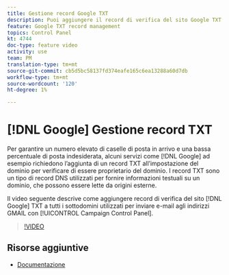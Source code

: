 ```yaml
---
title: Gestione record Google TXT
description: Puoi aggiungere il record di verifica del sito Google TXT a tutti i tuoi sottodomini utilizzati per inviare e-mail agli indirizzi GMAIL tramite il Pannello di controllo della campagna.
feature: Google TXT record management
topics: Control Panel
kt: 4744
doc-type: feature video
activity: use
team: PM
translation-type: tm+mt
source-git-commit: cb5d5bc58137fd374eafe165c6ea13288a60d7db
workflow-type: tm+mt
source-wordcount: '120'
ht-degree: 1%

---
```



# [!DNL Google] Gestione record TXT

Per garantire un numero elevato di caselle di posta in arrivo e una bassa percentuale di posta indesiderata, alcuni servizi come [!DNL Google] ad esempio richiedono l’aggiunta di un record TXT all’impostazione del dominio per verificare di essere proprietario del dominio. I record TXT sono un tipo di record DNS utilizzati per fornire informazioni testuali su un dominio, che possono essere lette da origini esterne.

Il video seguente descrive come aggiungere record di verifica del sito [!DNL Google] TXT a tutti i sottodomini utilizzati per inviare e-mail agli indirizzi GMAIL con [!UICONTROL Campaign Control Panel].

>[!VIDEO](https://video.tv.adobe.com/v/32369?quality=12)

## Risorse aggiuntive

* [Documentazione](https://docs.adobe.com/content/help/en/control-panel/using/subdomains-and-certificates/managing-txt-records.html)
